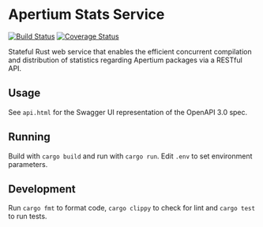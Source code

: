 Apertium Stats Service
======================

[![Build Status](https://travis-ci.org/apertium/apertium-stats-service.png?branch=master)](https://travis-ci.org/apertium/apertium-stats-service)
[![Coverage Status](https://coveralls.io/repos/github/apertium/apertium-stats-service/badge.svg?branch=master)](https://coveralls.io/github/apertium/apertium-stats-service?branch=master)

Stateful Rust web service that enables the efficient concurrent compilation
and distribution of statistics regarding Apertium packages via a RESTful API.

Usage
-----

See `api.html` for the Swagger UI representation of the OpenAPI 3.0 spec.

Running
-------

Build with `cargo build` and run with `cargo run`.
Edit `.env` to set environment parameters.

Development
-----------

Run `cargo fmt` to format code, `cargo clippy` to check for lint and
`cargo test` to run tests.
